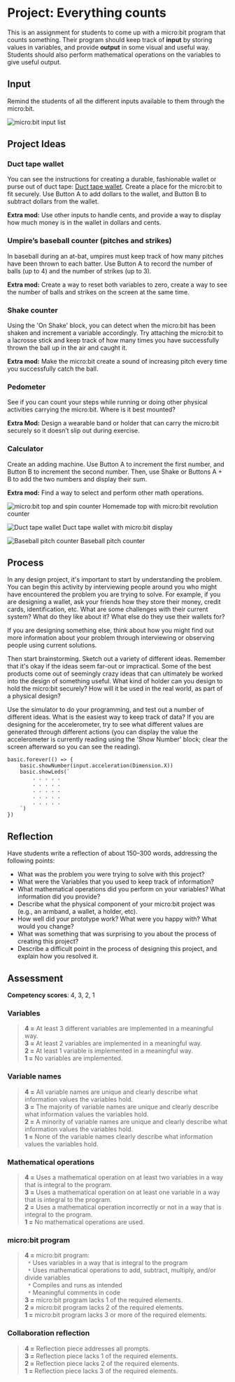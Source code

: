 # Project: Everything counts

This is an assignment for students to come up with a micro:bit program that counts something. Their program should keep track of **input** by storing values in variables, and provide **output** in some visual and useful way. Students should also perform mathematical operations on the variables to give useful output.

## Input

Remind the students of all the different inputs available to them through the micro:bit.

![micro:bit input list](/static/courses/csintro/variables/input-list.png)

## Project Ideas

### Duct tape wallet

You can see the instructions for creating a durable, fashionable wallet or purse out of duct tape: [Duct tape wallet](/projects/wallet). Create a place for the micro:bit to fit securely. Use Button A to add dollars to the wallet, and Button B to subtract dollars from the wallet.

**Extra mod:** Use other inputs to handle cents, and provide a way to display how much money is in the wallet in dollars and cents.

### Umpire’s baseball counter (pitches and strikes)

In baseball during an at-bat, umpires must keep track of how many pitches have been thrown to each batter. Use Button A to record the number of balls (up to 4) and the number of strikes (up to 3).

**Extra mod:** Create a way to reset both variables to zero, create a way to see the number of balls and strikes on the screen at the same time.

### Shake counter

Using the 'On Shake' block, you can detect when the micro:bit has been shaken and increment a variable accordingly. Try attaching the micro:bit to a lacrosse stick and keep track of how many times you have successfully thrown the ball up in the air and caught it.

**Extra mod:** Make the micro:bit create a sound of increasing pitch every time you successfully catch the ball.

### Pedometer

See if you can count your steps while running or doing other physical activities carrying the micro:bit. Where is it best mounted?

**Extra Mod:** Design a wearable band or holder that can carry the micro:bit securely so it doesn’t slip out during exercise.

### Calculator

Create an adding machine. Use Button A to increment the first number, and Button B to increment the second number. Then, use Shake or Buttons A + B to add the two numbers and display their sum.

**Extra mod:** Find a way to select and perform other math operations.

![micro:bit top and spin counter](/static/courses/csintro/variables/microbit-spinner.png)
Homemade top with micro:bit revolution counter

![Duct tape wallet](/static/courses/csintro/variables/duct-tape-wallet.jpg)
Duct tape wallet with micro:bit display

![Baseball pitch counter](/static/courses/csintro/variables/baseball-counter.jpg)
Baseball pitch counter

## Process

In any design project, it's important to start by understanding the problem. You can begin this activity by interviewing people around you who might have encountered the problem you are trying to solve. For example, if you are designing a wallet, ask your friends how they store their money, credit cards, identification, etc. What are some challenges with their current system? What do they like about it? What else do they use their wallets for?

If you are designing something else, think about how you might find out more information about your problem through interviewing or observing people using current solutions.

Then start brainstorming. Sketch out a variety of different ideas. Remember that it's okay if the ideas seem far-out or impractical. Some of the best products come out of seemingly crazy ideas that can ultimately be worked into the design of something useful. What kind of holder can you design to hold the micro:bit securely? How will it be used in the real world, as part of a physical design?

Use the simulator to do your programming, and test out a number of different ideas. What is the easiest way to keep track of data? If you are designing for the accelerometer, try to see what different values are generated through different actions (you can display the value the accelerometer is currently reading using the 'Show Number' block; clear the screen afterward so you can see the reading).

```blocks
basic.forever(() => {
    basic.showNumber(input.acceleration(Dimension.X))
    basic.showLeds(`
        . . . . .
        . . . . .
        . . . . .
        . . . . .
        . . . . .
    `)
})
```

## Reflection

Have students write a reflection of about 150–300 words, addressing the following points:

* What was the problem you were trying to solve with this project?
* What were the Variables that you used to keep track of information?
* What mathematical operations did you perform on your variables? What information did you provide?
* Describe what the physical component of your micro:bit project was (e.g., an armband, a wallet, a holder, etc).
* How well did your prototype work? What were you happy with? What would you change?
* What was something that was surprising to you about the process of creating this project?
* Describe a difficult point in the process of designing this project, and explain how you resolved it.

## Assessment

**Competency scores**: 4, 3, 2, 1

### Variables
>**4 =** At least 3 different variables are implemented in a meaningful way.<br/>
**3 =** At least 2 variables are implemented in a meaningful way.<br/>
**2 =** At least 1 variable is implemented in a meaningful way.<br/>
**1 =** No variables are implemented.

### Variable names

>**4 =** All variable names are unique and clearly describe what information values the variables hold.<br/>
**3 =** The majority of variable names are unique and clearly describe what information values the variables hold.<br/>
**2 =** A minority of variable names are unique and clearly describe what information values the variables hold.<br/>
**1 =** None of the variable names clearly describe what information values the variables hold.<br/>

### Mathematical operations

>**4 =** Uses a mathematical operation on at least two variables in a way that is integral to the program.<br/>
**3 =** Uses a mathematical operation on at least one variable in a way that is integral to the program.<br/>
**2 =** Uses a mathematical operation incorrectly or not in a way that is integral to the program.<br/>
**1 =** No mathematical operations are used.

### micro:bit program

>**4 =** micro:bit program:<br/>
` *` Uses variables in a way that is integral to the program<br/>
` *` Uses mathematical operations to add, subtract, multiply, and/or divide variables<br/>
` *` Compiles and runs as intended<br/>
` *` Meaningful comments in code<br/>
**3 =** micro:bit program lacks 1 of the required elements.<br/>
**2 =** micro:bit program lacks 2 of the required elements.<br/>
**1 =** micro:bit program lacks 3 or more of the required elements.

### Collaboration reflection

>**4 =** Reflection piece addresses all prompts.<br/>
**3 =** Reflection piece lacks 1 of the required elements.<br/>
**2 =** Reflection piece lacks 2 of the required elements.<br/>
**1 =** Reflection piece lacks 3 of the required elements. 
